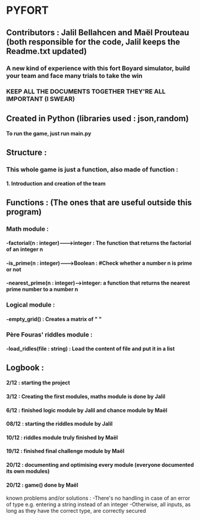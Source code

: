 # PYFORT

## Contributors : Jalil Bellahcen and Maël Prouteau (both responsible for the code, Jalil keeps the Readme.txt updated)

### A new kind of experience with this fort Boyard simulator, build your team and face many trials to take the win
### KEEP ALL THE DOCUMENTS TOGETHER THEY'RE ALL IMPORTANT (I SWEAR)

## Created in Python (libraries used : json,random)
#### To run the game, just run main.py

## Structure :
### This whole game is just a function, also made of function :
#### 1. Introduction and creation of the team


## Functions : (The ones that are useful outside this program)
### Math module :
####    -factorial(n : integer)--->integer : The function that returns the factorial of an integer n
####    -is_prime(n : integer)--->Boolean : #Check whether a number n is prime or not
####    -nearest_prime(n : integer)-->integer: a function that returns the nearest prime number to a number n
### Logical module :
####    -empty_grid() : Creates a matrix of " "
### Père Fouras' riddles module :
####    -load_ridles(file : string) : Load the content of file and put it in a list







## Logbook :
#### 2/12 : starting the project
#### 3/12 : Creating the first modules, maths module is done by Jalil
#### 6/12 : finished logic module by Jalil and chance module by Maël
#### 08/12 : starting the riddles module by Jalil
#### 10/12 : riddles module truly finished by Maël
#### 19/12 : finished final challenge module by Maël
#### 20/12 : documenting and optimising every module (everyone documented its own modules)
#### 20/12 : game() done by Maël


known problems and/or solutions :
    -There's no handling in case of an error of type e.g. entering a string instead of an integer
    -Otherwise, all inputs, as long as they have the correct type, are correctly secured